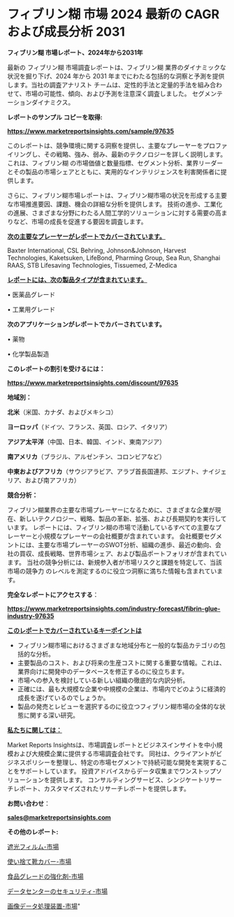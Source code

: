 # フィブリン糊 市場 2024 最新の CAGR および成長分析 2031

<strong>フィブリン糊 市場レポート、2024年から2031年</strong>

最新の フィブリン糊 市場調査レポートは、フィブリン糊 業界のダイナミックな状況を掘り下げ、2024 年から 2031 年までにわたる包括的な洞察と予測を提供します。当社の調査アナリスト チームは、定性的手法と定量的手法を組み合わせて、市場の可能性、傾向、および予測を注意深く調査しました。 セグメンテーションダイナミクス。



<strong>レポートのサンプル コピーを取得:</strong> <a href=https://www.marketreportsinsights.com/sample/97635>

<strong><u>https://www.marketreportsinsights.com/sample/97635</u></strong></a>

このレポートは、競争環境に関する洞察を提供し、主要なプレーヤーをプロファイリングし、その戦略、強み、弱み、最新のテクノロジーを詳しく説明します。 これは、フィブリン糊 の市場価値と数量指標、セグメント分析、業界リーダーとその製品の市場シェアとともに、実用的なインテリジェンスを利害関係者に提供します。

さらに、フィブリン糊市場レポートは、フィブリン糊市場の状況を形成する主要な市場推進要因、課題、機会の詳細な分析を提供します。 技術の進歩、工業化の進展、さまざまな分野にわたる人間工学的ソリューションに対する需要の高まりなど、市場の成長を促進する要因を調査します。



<strong><u>次の主要なプレーヤーがレポートでカバーされています。</u></strong>

Baxter International, CSL Behring, Johnson&Johnson, Harvest Technologies, Kaketsuken, LifeBond, Pharming Group, Sea Run, Shanghai RAAS, STB Lifesaving Technologies, Tissuemed, Z-Medica



<strong><u><b>レポートには、次の製品タイプが含まれています。</b></u></strong>

• 医薬品グレード

• 工業用グレード



<strong><b>次のアプリケーションがレポートでカバーされています。</b></strong>

• 薬物

• 化学製品製造



<strong><b>このレポートの割引を受けるには：</b></strong><a href=https://www.marketreportsinsights.com/discount/97635>

<strong><u>https://www.marketreportsinsights.com/discount/97635</u></strong></a>



<strong>地域別：</strong>



<strong>北米</strong>（米国、カナダ、およびメキシコ）



<strong>ヨーロッパ</strong>（ドイツ、フランス、英国、ロシア、イタリア）



<strong>アジア太平洋</strong>（中国、日本、韓国、インド、東南アジア）



<strong>南アメリカ</strong>（ブラジル、アルゼンチン、コロンビアなど）



<strong>中東およびアフリカ</strong>（サウジアラビア、アラブ首長国連邦、エジプト、ナイジェリア、および南アフリカ）



<strong>競合分析：</strong>

フィブリン糊業界の主要な市場プレーヤーになるために、さまざまな企業が現在、新しいテクノロジー、戦略、製品の革新、拡張、および長期契約を実行しています。 レポートには、フィブリン糊の市場で活動しているすべての主要なプレーヤーと小規模なプレーヤーの会社概要が含まれています。 会社概要セグメントには、主要な市場プレーヤーのSWOT分析、組織の進歩、最近の動向、会社の買収、成長戦略、世界市場シェア、および製品ポートフォリオが含まれています。 当社の競争分析には、新規参入者が市場リスクと課題を特定して、当該市場の競争力 のレベルを測定するのに役立つ洞察に満ちた情報も含まれています。



<strong>完全なレポートにアクセスする</strong>：

<a href=https://www.marketreportsinsights.com/industry-forecast/fibrin-glue-industry-97635>

<strong><u>https://www.marketreportsinsights.com/industry-forecast/fibrin-glue-industry-97635</u></strong></a>



<strong><u><b>このレポートでカバーされているキーポイントは</b></u></strong>
<ul>
  <li>フィブリン糊市場におけるさまざまな地域分布と一般的な製品カテゴリの包括的な分析。</li>
  <li>主要製品のコスト、および将来の生産コストに関する重要な情報。これは、業界向けに開発中のデータベースを修正するのに役立ちます。</li>
  <li>市場への参入を検討している新しい組織の徹底的な内訳分析。</li>
  <li>正確には、最も大規模な企業や中規模の企業は、市場内でどのように経済的成長を遂げているのでしょうか。</li>
  <li>製品の発売とレビューを選択するのに役立つフィブリン糊市場の全体的な状態に関する深い研究。</li>
</ul>


<strong><u><b>私たちに関しては：</b></u></strong>

Market Reports Insightsは、市場調査レポートとビジネスインサイトを中小規模および大規模企業に提供する市場調査会社です。 同社は、クライアントがビジネスポリシーを整理し、特定の市場セグメントで持続可能な開発を実現することをサポートしています。 投資アドバイスからデータ収集までワンストップソリューションを提供します。 コンサルティングサービス、シンジケートリサーチレポート、カスタマイズされたリサーチレポートを提供します。



<strong><b>お問い合わせ</b></strong>：

<a href=mailto:sales@marketreportsinsights.com>

<strong><u>sales@marketreportsinsights.com</u></strong></a>



<strong>その他のレポート:</strong>

<a href=https://www.linkedin.com/pulse/遮光フィルム-市場-2023-推進要因と成長機会-2030-data-dive-discoveries-24-analysis-iqirf/>遮光フィルム-市場</a>

<a href=https://www.linkedin.com/pulse/使い捨て靴カバー-市場-2030-年までの需要に焦点を当てた-2023-年調査レポート-6cbaf/>使い捨て靴カバー-市場</a>

<a href=https://www.linkedin.com/pulse/食品グレードの強化剤-市場-2030-年までの需要に焦点を当てた-2023-emtqf/>食品グレードの強化剤-市場</a>

<a href=https://www.linkedin.com/pulse/データセンターのセキュリティ-市場-2023-収益と成長ドライバー-2030-gfsif/>データセンターのセキュリティ-市場</a>

<a href=https://www.linkedin.com/pulse/画像データ処理装置-市場-2023-swot-分析と成長率-2030-analytics-achievers-24-analysis-ctjef/>画像データ処理装置-市場</a>"
